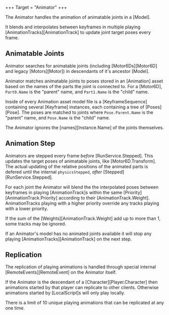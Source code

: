 +++
Target = "Animator"
+++

The Animator handles the animation of animatable joints in a [Model].

It blends and interpolates between keyframes in multiple playing [AnimationTracks][AnimationTrack] to update joint target poses every frame.

## Animatable Joints

Animator searches for animatable joints (including [Motor6Ds][Motor6D] and legacy [Motors][Motor]) in descendants of it's ancestor [Model].

Animator matches animatable joints to poses stored in an [Animation] asset based on the names of the parts the joint is connected to. For a [Motor6D], `Part0.Name` is the "parent" name, and `Part1.Name` is the "child" name.

Inside of every Animation asset model file is a [KeyframeSequence] containing several [Keyframe] instances, each containing a tree of [Poses][Pose]. The poses are matched to joints where `Pose.Parent.Name` is the "parent" name, and `Pose.Name` is the "child" name.

The Animator ignores the [names][Instance.Name] of the joints themselves.

## Animation Step

Animators are stepped every frame *before* [RunService.Stepped]. This updates the target poses of animatable joints, like [Motor6D.Transform]. The actual updating of the relative positions of the animated parts is defered until the internal `physicsStepped`, *after* [Stepped][RunService.Stepped].

For each joint the Animator will blend the the interpolated poses between keyframes in playing [AnimationTrack]s within the same [Priority][AnimationTrack.Priority] according to their [AnimationTrack.Weight]. AnimationTracks playing with a higher priority override any tracks playing with a lower priority.

If the sum of the [Weights][AnimationTrack.Weight] add up to more than 1, some tracks may be ignored.

If an Animator's model has no animated joints available it will stop any playing [AnimationTracks][AnimationTrack] on the next step.

## Replication

The replication of playing animations is handled through special internal [RemoteEvents][RemoteEvent] on the Animator itself.

If the Animator is the descendant of a [Character][Player.Character] then animations started by that player can replicate to other clients. Otherwise animations started by [LocalScript]s will only play locally.

There is a limit of 10 unique playing animations that can be replicated at any one time.
